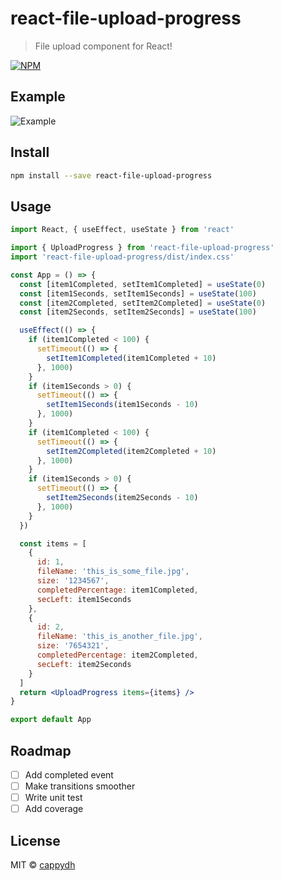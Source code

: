 # react-file-upload-progress

> File upload component for React!

[![NPM](https://img.shields.io/npm/v/cappys-react-file-upload-progress.svg)](https://www.npmjs.com/package/cappys-react-file-upload-progress)

## Example

![Example](example/2020-08-23_19-12-45.gif)

## Install

```bash
npm install --save react-file-upload-progress
```

## Usage

```jsx
import React, { useEffect, useState } from 'react'

import { UploadProgress } from 'react-file-upload-progress'
import 'react-file-upload-progress/dist/index.css'

const App = () => {
  const [item1Completed, setItem1Completed] = useState(0)
  const [item1Seconds, setItem1Seconds] = useState(100)
  const [item2Completed, setItem2Completed] = useState(0)
  const [item2Seconds, setItem2Seconds] = useState(100)

  useEffect(() => {
    if (item1Completed < 100) {
      setTimeout(() => {
        setItem1Completed(item1Completed + 10)
      }, 1000)
    }
    if (item1Seconds > 0) {
      setTimeout(() => {
        setItem1Seconds(item1Seconds - 10)
      }, 1000)
    }
    if (item1Completed < 100) {
      setTimeout(() => {
        setItem2Completed(item2Completed + 10)
      }, 1000)
    }
    if (item1Seconds > 0) {
      setTimeout(() => {
        setItem2Seconds(item2Seconds - 10)
      }, 1000)
    }
  })

  const items = [
    {
      id: 1,
      fileName: 'this_is_some_file.jpg',
      size: '1234567',
      completedPercentage: item1Completed,
      secLeft: item1Seconds
    },
    {
      id: 2,
      fileName: 'this_is_another_file.jpg',
      size: '7654321',
      completedPercentage: item2Completed,
      secLeft: item2Seconds
    }
  ]
  return <UploadProgress items={items} />
}

export default App
```

## Roadmap

- [ ] Add completed event
- [ ] Make transitions smoother
- [ ] Write unit test
- [ ] Add coverage

## License

MIT © [cappydh](https://github.com/cappydh)
